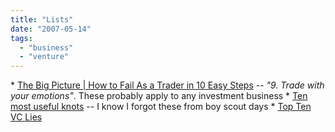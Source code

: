 ```yaml
---
title: "Lists"
date: "2007-05-14"
tags: 
  - "business"
  - "venture"
---
```


\* [The Big Picture | How to Fail As a Trader in 10 Easy Steps](http://bigpicture.typepad.com/comments/2007/05/how_to_fail_as_.html "The Big Picture | How to Fail As a Trader in 10 Easy Steps") -- _"9. Trade with your emotions"_. These probably apply to any investment business \* [Ten most useful knots](http://www.motherearthnews.com/gallery.aspx?id=113446) -- I know I forgot these from boy scout days \* [Top Ten VC Lies](http://paul.kedrosky.com/archives/2007/04/17/top_ten_vc_lies.html)
